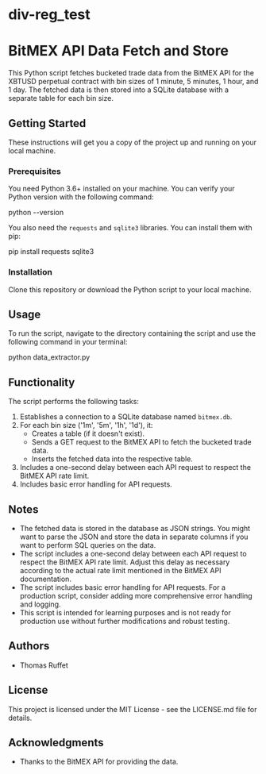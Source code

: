# div-reg_test
# BitMEX API Data Fetch and Store

This Python script fetches bucketed trade data from the BitMEX API for the XBTUSD perpetual contract with bin sizes of 1 minute, 5 minutes, 1 hour, and 1 day. The fetched data is then stored into a SQLite database with a separate table for each bin size.

## Getting Started

These instructions will get you a copy of the project up and running on your local machine.

### Prerequisites

You need Python 3.6+ installed on your machine. You can verify your Python version with the following command:

python --version

You also need the `requests` and `sqlite3` libraries. You can install them with pip:

pip install requests sqlite3

### Installation

Clone this repository or download the Python script to your local machine.

## Usage

To run the script, navigate to the directory containing the script and use the following command in your terminal:

python data_extractor.py

## Functionality

The script performs the following tasks:

1. Establishes a connection to a SQLite database named `bitmex.db`.
2. For each bin size ('1m', '5m', '1h', '1d'), it:
    - Creates a table (if it doesn't exist).
    - Sends a GET request to the BitMEX API to fetch the bucketed trade data.
    - Inserts the fetched data into the respective table.
3. Includes a one-second delay between each API request to respect the BitMEX API rate limit.
4. Includes basic error handling for API requests.

## Notes

- The fetched data is stored in the database as JSON strings. You might want to parse the JSON and store the data in separate columns if you want to perform SQL queries on the data.
- The script includes a one-second delay between each API request to respect the BitMEX API rate limit. Adjust this delay as necessary according to the actual rate limit mentioned in the BitMEX API documentation.
- The script includes basic error handling for API requests. For a production script, consider adding more comprehensive error handling and logging.
- This script is intended for learning purposes and is not ready for production use without further modifications and robust testing.

## Authors

- Thomas Ruffet

## License

This project is licensed under the MIT License - see the LICENSE.md file for details.

## Acknowledgments

- Thanks to the BitMEX API for providing the data.
